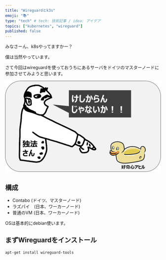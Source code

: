 ```yaml
---
title: "Wireguardとk3s"
emoji: "📚"
type: "tech" # tech: 技術記事 / idea: アイデア
topics: ["kubernetes", "wireguard"]
published: false
---
```


みなさーん、k8sやってますかー？

僕は当然やっています。

さて今回はwireguardを使っておうちにあるサーバをドイツのマスターノードに参加させてみようと思います。

![keshiakran](../images/keshikaran.webp)

## 構成
- Contabo (ドイツ、マスターノード)
- ラズパイ　(日本、ワーカーノード)
- 普通のVM (日本、ワーカーノード)

OSは基本的にdebian使います。

## まずWireguardをインストール

```
apt-get install wireguard-tools
```